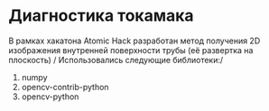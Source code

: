 # Диагностика токамака
В рамках хакатона Atomic Hack разработан метод получения 2D изображения внутренней поверхности  трубы (её развертка на плоскость) /
Использовались следующие библиотеки:/
1. numpy
2. opencv-contrib-python
3. opencv-python


